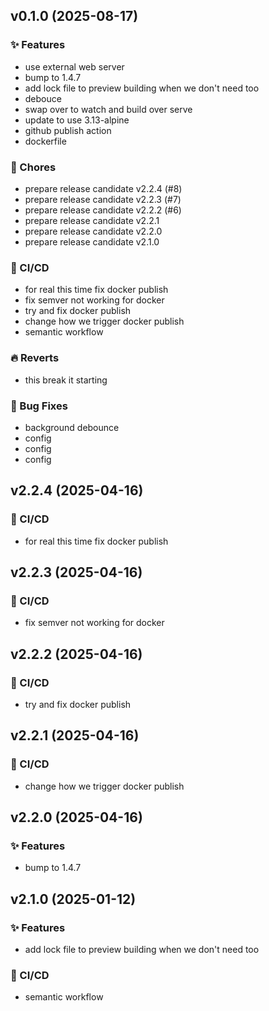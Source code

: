 ## v0.1.0 (2025-08-17)

### ✨ Features

- use external web server
- bump to 1.4.7
- add lock file to preview building when we don't need too
- debouce
- swap over to watch and build over serve
- update to use 3.13-alpine
- github publish action
- dockerfile

### 🔧 Chores

- prepare release candidate v2.2.4 (#8)
- prepare release candidate v2.2.3 (#7)
- prepare release candidate v2.2.2 (#6)
- prepare release candidate v2.2.1
- prepare release candidate v2.2.0
- prepare release candidate v2.1.0

### 👷 CI/CD

- for real this time fix docker publish
- fix semver not working for docker
- try and fix docker publish
- change how we trigger docker publish
- semantic workflow

### 🔥 Reverts

- this break it starting

### 🐛 Bug Fixes

- background debounce
- config
- config
- config


## v2.2.4 (2025-04-16)

### 👷 CI/CD

- for real this time fix docker publish


## v2.2.3 (2025-04-16)

### 👷 CI/CD

- fix semver not working for docker


## v2.2.2 (2025-04-16)

### 👷 CI/CD

- try and fix docker publish


## v2.2.1 (2025-04-16)

### 👷 CI/CD

- change how we trigger docker publish


## v2.2.0 (2025-04-16)

### ✨ Features

- bump to 1.4.7


## v2.1.0 (2025-01-12)

### ✨ Features

- add lock file to preview building when we don't need too

### 👷 CI/CD

- semantic workflow


